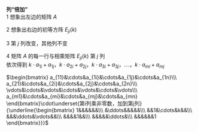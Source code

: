 **列“倍加”**  
1 想象出左边的矩阵 $A$  
  
2 想象出右边的初等方阵 $E_{ji}(k)$  
  
3 第 $j$ 列改变，其他列不变  
  
4 矩阵 $A$ 的每一行与相乘矩阵 $E_{ji}(k)$ 第 $j$ 列  
依次得到 $k\cdot a_{1i}+a_{1j}，k\cdot a_{2i}+a_{2j}，  
k\cdot a_{3i}+a_{3j}，\cdots，k\cdot a_{mi}+a_{mj}$  
  
 $\begin{bmatrix}  
a_{11}&\cdots&a_{1i}&\cdots&a_{1j}&\cdots&a_{1n}\\\  
a_{21}&\cdots&a_{2i}&\cdots&a_{2j}&\cdots&a_{2n}\\\  
\vdots&\cdots&\vdots&\cdots&\vdots&\cdots&\vdots\\\  
a_{m1}&\cdots&a_{mi}&\cdots&a_{mj}&\cdots&a_{mn}  
\end{bmatrix}\cdot\underset{第i列乘非零数，加到第j列}{\underline{\begin{bmatrix}  
1&&&&&&\\\  
&\ddots&&&&&\\\  
&&1&\cdots&k&&\\\  
&&&\ddots&\vdots&&\\\  
&&&&1&&\\\  
&&&&&\ddots&\\\  
&&&&&&1  
\end{bmatrix}}}$  
